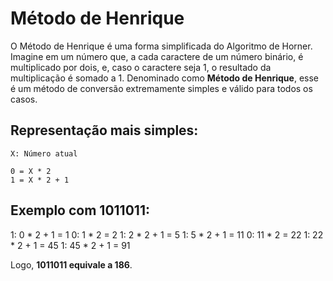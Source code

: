 # Método de Henrique

O Método de Henrique é uma forma simplificada do Algoritmo de Horner.
Imagine em um número que, a cada caractere de um número binário, é multiplicado por dois, e, caso o caractere seja 1, o resultado da multiplicação é somado a 1. Denominado como **Método de Henrique**, esse é um método de conversão extremamente simples e válido para todos os casos.

## Representação mais simples:

```
X: Número atual

0 = X * 2
1 = X * 2 + 1
```

## Exemplo com 1011011:

1: 0 * 2 + 1 = 1
0: 1 * 2 = 2
1: 2 * 2 + 1 = 5
1: 5 * 2 + 1 = 11
0: 11 * 2 = 22
1: 22 * 2 + 1 = 45
1: 45 * 2 + 1 = 91

Logo, **1011011 equivale a 186**.
